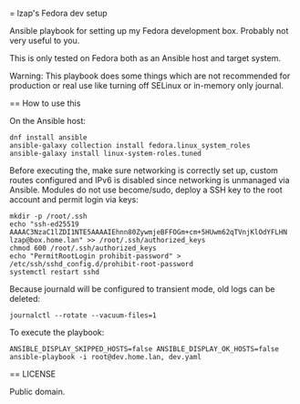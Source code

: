 = lzap's Fedora dev setup

Ansible playbook for setting up my Fedora development box. Probably not very
useful to you.

This is only tested on Fedora both as an Ansible host and target system.

Warning: This playbook does some things which are not recommended for
production or real use like turning off SELinux or in-memory only journal.

== How to use this

On the Ansible host:

    dnf install ansible
    ansible-galaxy collection install fedora.linux_system_roles
    ansible-galaxy install linux-system-roles.tuned

Before executing the, make sure networking is correctly set up, custom routes
configured and IPv6 is disabled since networking is unmanaged via Ansible.
Modules do not use become/sudo, deploy a SSH key to the root account and permit
login via keys:

    mkdir -p /root/.ssh
    echo "ssh-ed25519 AAAAC3NzaC1lZDI1NTE5AAAAIEhnn80ZywmjeBFFOGm+cm+5HUwm62qTVnjKlOdYFLHN lzap@box.home.lan" >> /root/.ssh/authorized_keys
    chmod 600 /root/.ssh/authorized_keys
    echo "PermitRootLogin prohibit-password" > /etc/ssh/sshd_config.d/prohibit-root-password
    systemctl restart sshd

Because journald will be configured to transient mode, old logs can be deleted:

    journalctl --rotate --vacuum-files=1

To execute the playbook:

    ANSIBLE_DISPLAY_SKIPPED_HOSTS=false ANSIBLE_DISPLAY_OK_HOSTS=false ansible-playbook -i root@dev.home.lan, dev.yaml

== LICENSE

Public domain.
